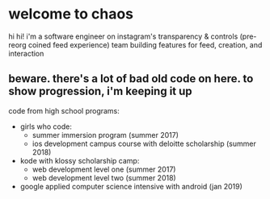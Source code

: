 # welcome to chaos
 
hi hi! i'm a software engineer on instagram's transparency & controls (pre-reorg coined feed experience) team building features for feed, creation, and interaction

## beware. there's a lot of bad old code on here. to show progression, i'm keeping it up

code from high school programs: 
  - girls who code:
    - summer immersion program (summer 2017)
    - ios development campus course with deloitte scholarship (summer 2018)
  - kode with klossy scholarship camp:
    - web development level one (summer 2017)
    - web development level two (summer 2018)
  - google applied computer science intensive with android (jan 2019)
